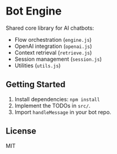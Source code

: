 # Bot Engine

Shared core library for AI chatbots:
- Flow orchestration (`engine.js`)
- OpenAI integration (`openai.js`)
- Context retrieval (`retrieve.js`)
- Session management (`session.js`)
- Utilities (`utils.js`)

## Getting Started

1. Install dependencies: `npm install`
2. Implement the TODOs in `src/`.
3. Import `handleMessage` in your bot repo.

## License

MIT
